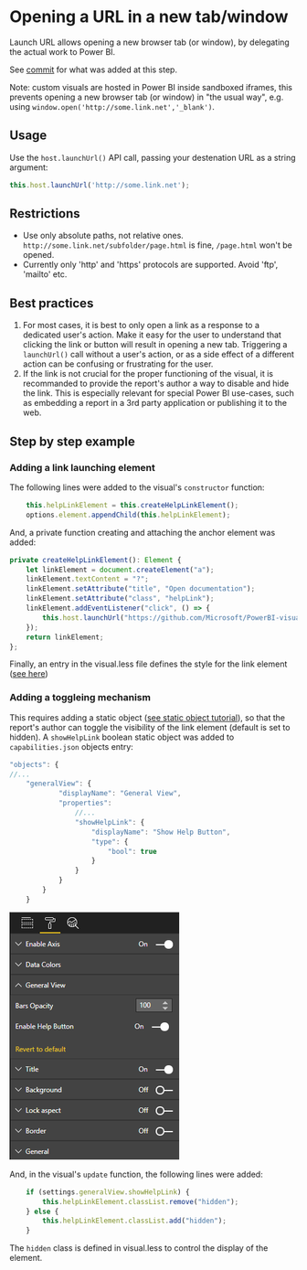 # Opening a URL in a new tab/window
Launch URL allows opening a new browser tab (or window), by delegating the actual work to Power BI.

See [commit](https://github.com/Microsoft/PowerBI-visuals-sampleBarChart/commit/2ecc5cf74b9bc6fbf5c03f84c3ab24841b489d4e) for what was added at this step.

Note: custom visuals are hosted in Power BI inside sandboxed iframes, this prevents opening a new browser tab (or window) in "the usual way", e.g. using `window.open('http://some.link.net','_blank')`.

## Usage
Use the `host.launchUrl()` API call, passing your destenation URL as a string argument:

```typescript
this.host.launchUrl('http://some.link.net');
```

## Restrictions
* Use only absolute paths, not relative ones. `http://some.link.net/subfolder/page.html` is fine, `/page.html` won't be opened.
* Currently only 'http' and 'https' protocols are supported. Avoid 'ftp', 'mailto' etc.

## Best practices
1. For most cases, it is best to only open a link as a response to a dedicated user's action. Make it easy for the user to understand that clicking the link or button will result in opening a new tab. Triggering a `launchUrl()` call without a user's action, or as a side effect of a different action can be confusing or frustrating for the user.
2. If the link is not crucial for the proper functioning of the visual, it is recommanded to provide the report's author a way to disable and hide the link. This is especially relevant for special Power BI use-cases, such as embedding a report in a 3rd party application or publishing it to the web.

## Step by step example
### Adding a link launching element
The following lines were added to the visual's `constructor` function:
```typescript
    this.helpLinkElement = this.createHelpLinkElement();
    options.element.appendChild(this.helpLinkElement);
```
And, a private function creating and attaching the anchor element was added:
```typescript
private createHelpLinkElement(): Element {
    let linkElement = document.createElement("a");
    linkElement.textContent = "?";
    linkElement.setAttribute("title", "Open documentation");
    linkElement.setAttribute("class", "helpLink");
    linkElement.addEventListener("click", () => {
        this.host.launchUrl("https://github.com/Microsoft/PowerBI-visuals/blob/master/Readme.md#developing-your-first-powerbi-visual");
    });
    return linkElement;
};
```
Finally, an entry in the visual.less file defines the style for the link element ([see here](https://github.com/Microsoft/PowerBI-visuals-sampleBarChart/commit/2ecc5cf74b9bc6fbf5c03f84c3ab24841b489d4e#diff-96b5545ad582c6d540c60ebff2c9f806))

### Adding a toggleing mechanism
This requires adding a static object ([see static object tutorial](https://github.com/Microsoft/PowerBI-visuals-sampleBarChart/blob/master/Tutorial/StaticObjects.md)), so that the report's author can toggle the visibility of the link element (default is set to hidden).
A `showHelpLink` boolean static object was added to `capabilities.json` objects entry:

```typescript
"objects": {
//...
    "generalView": {
            "displayName": "General View",
            "properties": 
                //...
                "showHelpLink": {
                    "displayName": "Show Help Button",
                    "type": { 
                        "bool": true 
                    }
                }
            }
        }
    }
```

![](images/launchURLtoggle.png)

And, in the visual's `update` function, the following lines were added:
```typescript
    if (settings.generalView.showHelpLink) {
        this.helpLinkElement.classList.remove("hidden");
    } else {
        this.helpLinkElement.classList.add("hidden");
    }
```
The `hidden` class is defined in visual.less to control the display of the element.